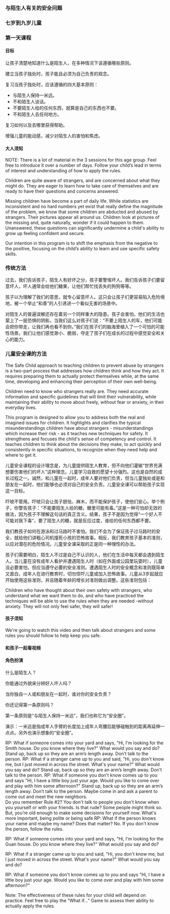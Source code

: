 ### 与陌生人有关的安全问题

### 七岁到九岁儿童

### 第一天课程

#### 目标

让孩子清楚地知道什么是陌生人，在多种情况下该遵循哪些原则。

建立当孩子独处时，孩子能且必须为自己负责的观念。

复习当孩子独处时，应该遵循的四大基本原则：

* 与陌生人保持一米远。
* 不和陌生人谈话。
* 不要陌生人给的任何东西，就算是自己的东西也不要。
* 不和陌生人去任何地方。

复习如何以及去哪里获得帮助。

增强儿童的能动感，减少对陌生人的害怕和焦虑。

#### 大人须知

NOTE:  There is a lot of material in the 3 sessions for this age group.  Feel free to introduce it over a number of days.  Follow your child’s lead in terms of interest and understanding of how to apply the rules.

Children are quite aware of strangers, and are concerned about what they might do. They are eager to learn how to take care of themselves and are ready to have their questions and concerns answered.

Missing children have become a part of daily life. While statistics are inconsistent and no hard numbers yet exist that really define the magnitude of the problem, we know that some children are abducted and abused by strangers. Their pictures appear all around us. Children look at pictures of the missing and, quite naturally, wonder if it could happen to them. Unanswered, these questions can significantly undermine a child's ability to grow up feeling confident and secure.

Our intention in this program is to shift the emphasis from the negative to the positive, focusing on the child’s ability to learn and use specific safety skills.

### 传统方法

过去，我们告诉孩子，陌生人有好坏之分，孩子要警惕坏人。我们告诉孩子们要留意坏人，坏人通常会给他们糖果，让他们帮忙找丢失的狗狗等等。

孩子以为理解了我们的意思，就专心留意坏人。这只会让孩子们更容易陷入危险境地，被一个举止“和善”的人引诱进一个看似无害的场景中。

对陌生人的普遍误解还存在着另一个同样重大的隐患。孩子会害怕，他们的生活也蒙上了一层恐惧的阴影。当我们这么对孩子们说：“不要上陌生人的车，他们可能会把你带走，让我们再也看不到你。”我们在孩子们的脑海里植入了一个可怕的可能性场景。我们让他们感觉渺小、脆弱，夺走了孩子们在成长的过程中感觉安全和关心的能力。

### 儿童安全课的方法

The Safe Child approach to teaching children to prevent abuse by strangers is a two-part process that addresses how children think and how they act.  It requires preparing them to actually protect themselves while, at the same time, developing and enhancing their perception of their own well-being.

Children need to know who strangers really are. They need accurate information and specific guidelines that will limit their vulnerability, while maintaining their ability to move about freely, without fear or anxiety, in their everyday lives.

This program is designed to allow you to address both the real and imagined issues for children. It highlights and clarifies the typical misunderstandings children have about strangers - misunderstandings which increase their risk - as it teaches new techniques for safety. It strengthens and focuses the child's sense of competency and control. It teaches children to think about the decisions they make, to act quickly and consistently in specific situations, to recognize when they need help and where to get it.

儿童安全课程的设计理念是，为儿童提供陌生人教育，但不向他们灌输“世界充满想要伤害他们的坏人”这种理念。儿童学习自救的愿望十分强烈。这也是自然的成长过程之一。诚然，和儿童在一起时，成年人要对他们负责，但当儿童独处或是和朋友在一起时，他们能够也必须对自己的安全负责。儿童安全课可以帮助孩子实现这一目标。

吓唬不管用。吓唬只会让孩子胆怯、麻木，而不能保护孩子，使他们安心。举个例子，你警告孩子：“不能要陌生人给的糖，糖里可能有毒。”这是一种可怕却无效的做法，因为孩子不理解这句话的真正含义。结果，孩子不是因为觉得“一个好人不可能对我下毒”，要了陌生人的糖，就是反应过度，谁给的任何东西都不要。

我们教孩子如何在游泳和过马路时不害怕。我们不会为了保证孩子过马路时的安全，就给他们讲粗心司机撞死小孩的恐怖故事。相反，我们教育孩子基本的准则，以应对潜在的危险情况。儿童安全课采取的正是同一种理性的办法。

孩子们需要明白，陌生人不过是自己不认识的人，他们在生活中每天都会遇到陌生人。当儿童在没有成年人看护并遭遇陌生人时（如在外面或公园里玩耍时），儿童没必要害怕，但应当遵守必要的安全准则。遭遇陌生人时的安全概念和准则既简单又直白，成年人在进行教育时，切勿惊吓儿童或加入恐怖故事。儿童从3岁起就应开始使用这些准则，并且随着年龄的增长对准则做出调整。这些准则包括：

Children who have thought about their own safety with strangers, who understand what we want them to do, and who have practiced the techniques will be able to use the rules when they are needed -without anxiety. They will not only feel safer, they will safer!

#### 孩子须知

We're going to watch this video and then talk about strangers and some rules you should follow to help keep you safe.

#### 和孩子一起看视频

#### 角色扮演

什么是陌生人？

你能通过外貌来分辨好人坏人吗？

当你独自一人或和朋友在一起时，谁对你的安全负责？

你还记得第一条原则吗？

第一条原则是“与陌生人保持一米远”，我们也称它为“安全圈”。

演示：一米远是指成年人手臂的长度加上成年人弯腰后能够碰触到的距离再延伸一点点。另外也演示想象的“安全圈”。

RP:   What if someone comes into your yard and says, "Hi, I'm looking for the Smith house. Do you know where they live?" What would you say and do?
Stand up, back up so they are an arm’s length away.  Don’t talk to the person. 
RP:  What if a stranger came up to you and said, "Hi, you don't know me, but I just moved in across the street. What's your name?" What would you say and do?
Stand up, back up so they are an arm’s length away.  Don’t talk to the person. 
RP:  What if someone you don't know comes up to you and says "Hi, I have a little boy just your age. Would you like to come over and play with him some afternoon?"
Stand up, back up so they are an arm’s length away.  Don’t talk to the person.  Maybe come in and ask a parent to come out and meet the new neighbors.  
Do you remember Rule #2?
You don't talk to people you don't know when you yourself or with your friends.
Is that rude? Some people might think so. But, you’re old enough to make some decisions for yourself now.
What's more important, being polite or being safe
RP:  What if the person knows your name and maybe my name?  Does that matter?
No.  If you don't know the person, follow the rules.

RP:   What if someone comes into your yard and says, "Hi, I'm looking for the Guan house. Do you know where they live?" What would you say and do?

RP:  What if a stranger came up to you and said, "Hi, you don't know me, but I just moved in across the street. What's your name?" What would you say and do?

RP:  What if someone you don't know comes up to you and says "Hi, I have a little boy just your age. Would you like to come over and play with him some afternoon?"


Note:  The effectiveness of these rules for your child will depend on practice.  Feel free to play the “What if…” Game to assess their ability to actually apply the rules.  